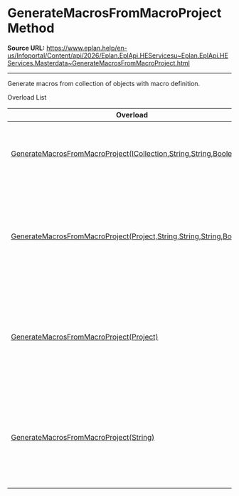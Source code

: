 # GenerateMacrosFromMacroProject Method

**Source URL:** https://www.eplan.help/en-us/Infoportal/Content/api/2026/Eplan.EplApi.HEServicesu~Eplan.EplApi.HEServices.Masterdata~GenerateMacrosFromMacroProject.html

---

Generate macros from collection of objects with macro definition.

Overload List

| Overload | Description |
| --- | --- |
| [GenerateMacrosFromMacroProject(ICollection<StorableObject>,String,String,Boolean)](topic1382.html) | Generate macros from collection of objects with macro definition. |
| [GenerateMacrosFromMacroProject(Project,String,String,String,Boolean)](topic1383.html) | Generate macros from project. Project must have property "Type of project" set to "Macro project". |
| [GenerateMacrosFromMacroProject(Project)](Eplan.EplApi.HEServicesu~Eplan.EplApi.HEServices.Masterdata~GenerateMacrosFromMacroProject(Project).html) | Generate macros from project. Project must have property "Type of project" set to "Macro project". |
| [GenerateMacrosFromMacroProject(String)](Eplan.EplApi.HEServicesu~Eplan.EplApi.HEServices.Masterdata~GenerateMacrosFromMacroProject(String).html) | Generate macros from project. Project must have property "Type of project" set to "Macro project". |
